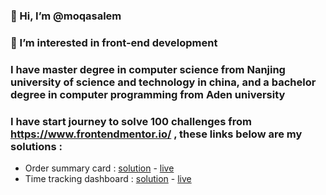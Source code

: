 ### 👋 Hi, I’m @moqasalem 
### 👀 I’m interested in  front-end development  
### I have master degree in computer science from Nanjing university of science and technology in china, and a bachelor degree in computer programming from Aden university 

### I have start journey to solve 100 challenges from https://www.frontendmentor.io/ , these links below are my solutions :

* Order summary card : [solution](https://github.com/moqasalem/order-summary) -  [live](https://moqasalem.github.io/order-summary/)
* Time tracking dashboard :  [solution](https://github.com/moqasalem/time-tracking-dashboard-main) - [live](https://moqasalem.github.io/time-tracking-dashboard-main/)
<!---
moqasalem/moqasalem is a ✨ special ✨ repository because its `README.md` (this file) appears on your GitHub profile.
You can click the Preview link to take a look at your changes.
--->
